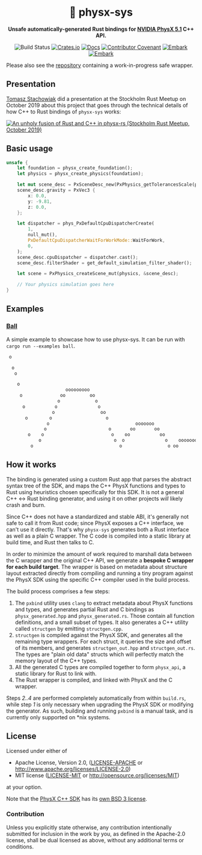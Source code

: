 <div align="center">

# 🎳 physx-sys

**Unsafe automatically-generated Rust bindings for [NVIDIA PhysX 5.1](https://github.com/NVIDIA-Omniverse/PhysX) C++ API.**

![Build Status](https://github.com/EmbarkStudios/physx-rs/workflows/CI/badge.svg)
[![Crates.io](https://img.shields.io/crates/v/physx-sys.svg)](https://crates.io/crates/physx-sys)
[![Docs](https://docs.rs/physx-sys/badge.svg)](https://docs.rs/physx-sys)
[![Contributor Covenant](https://img.shields.io/badge/contributor%20covenant-v1.4%20adopted-ff69b4.svg)](../CODE_OF_CONDUCT.md)
[![Embark](https://img.shields.io/badge/embark-open%20source-blueviolet.svg)](http://embark.games)
[![Embark](https://img.shields.io/badge/discord-ark-%237289da.svg?logo=discord)](https://discord.gg/dAuKfZS)

</div>

Please also see the [repository](https://github.com/EmbarkStudios/physx-rs) containing a work-in-progress safe wrapper.

## Presentation

[Tomasz Stachowiak](https://github.com/h3r2tic) did a presentation at the Stockholm Rust Meetup on October 2019 about this project that goes through the technical details of how C++ to Rust bindings of `physx-sys` works:

[![An unholy fusion of Rust and C++ in physx-rs (Stockholm Rust Meetup, October 2019)](http://img.youtube.com/vi/RxtXGeDHu0w/0.jpg)](http://www.youtube.com/watch?v=RxtXGeDHu0w)

## Basic usage

```rust
unsafe {
    let foundation = physx_create_foundation();
    let physics = physx_create_physics(foundation);

    let mut scene_desc = PxSceneDesc_new(PxPhysics_getTolerancesScale(physics));
    scene_desc.gravity = PxVec3 {
        x: 0.0,
        y: -9.81,
        z: 0.0,
    };

    let dispatcher = phys_PxDefaultCpuDispatcherCreate(
        1,
        null_mut(),
        PxDefaultCpuDispatcherWaitForWorkMode::WaitForWork,
        0,
    );
    scene_desc.cpuDispatcher = dispatcher.cast();
    scene_desc.filterShader = get_default_simulation_filter_shader();

    let scene = PxPhysics_createScene_mut(physics, &scene_desc);

    // Your physics simulation goes here
}
```

## Examples

### [Ball](examples/ball.rs)

A simple example to showcase how to use physx-sys. It can be run with `cargo run --examples ball`.

```txt
 o

  o
   o

    o
                      ooooooooo
     o              oo         oo
                   o             o
      o           o               o
                 o                 oo
       o        o                    o
               o                                ooooooo
              o                       o       oo       oo
        o    o                         o    oo           oo
            o                           o  o               o    ooooooooo
         o                                o                 o oo         oooooooooo oo

```

## How it works

The binding is generated using a custom Rust app that parses the abstract syntax tree of the SDK, and maps the C++ PhysX functions and types to Rust using heuristics chosen specifically for this SDK. It is not a general C++ <-> Rust binding generator, and using it on other projects *will* likely crash and burn.

Since C++ does not have a standardized and stable ABI, it's generally not safe to call it from Rust code; since PhysX exposes a C++ interface, we can't use it directly. That's why `physx-sys` generates both a Rust interface as well as a plain C wrapper. The C code is compiled into a static library at build time, and Rust then talks to C.

In order to minimize the amount of work required to marshall data between the C wrapper and the original C++ API, we generate a **bespoke C wrapper for each build target**. The wrapper is based on metadata about structure layout extracted directly from compiling and running a tiny program against the PhysX SDK using the specific C++ compiler used in the build process.

The build process comprises a few steps:

1. The `pxbind` utility uses `clang` to extract metadata about PhysX functions and types, and generates partial Rust and C bindings as `physx_generated.hpp` and `physx_generated.rs`. Those contain all function definitions, and a small subset of types. It also generates a C++ utility called `structgen` by emitting `structgen.cpp`.
2. `structgen` is compiled against the PhysX SDK, and generates all the remaining type wrappers. For each struct, it queries the size and offset of its members, and generates `structgen_out.hpp` and `structgen_out.rs`. The types are "plain old data" structs which will perfectly match the memory layout of the C++ types.
3. All the generated C types are compiled together to form `physx_api`, a static library for Rust to link with.
4. The Rust wrapper is compiled, and linked with PhysX and the C wrapper.

Steps *2..4* are performed completely automatically from within `build.rs`, while step *1* is only necessary when upgrading the PhysX SDK or modifying the generator. As such, building and running `pxbind` is a manual task, and is currently only supported on \*nix systems.

## License

Licensed under either of

* Apache License, Version 2.0, ([LICENSE-APACHE](LICENSE-APACHE) or <http://www.apache.org/licenses/LICENSE-2.0>)
* MIT license ([LICENSE-MIT](LICENSE-MIT) or <http://opensource.org/licenses/MIT>)

at your option.

Note that the [PhysX C++ SDK](https://github.com/NVIDIA-Omniverse/PhysX) has its [own BSD 3 license](LICENSE-BSD).

### Contribution

Unless you explicitly state otherwise, any contribution intentionally
submitted for inclusion in the work by you, as defined in the Apache-2.0
license, shall be dual licensed as above, without any additional terms or
conditions.
